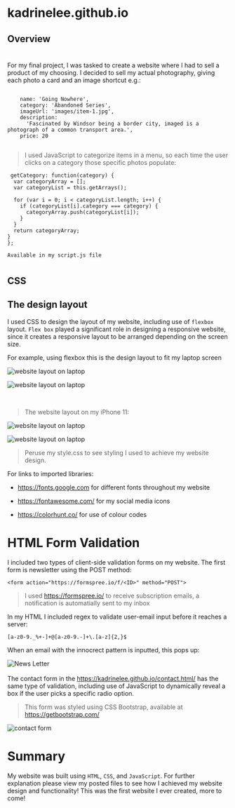 # kadrinelee.github.io

## Overview

# 
For my final project, I was tasked to create a website where I had to sell a product of my choosing. I decided to sell my actual photography, giving each photo a card and an image shortcut e.g.:

```
   
    name: 'Going Nowhere',
    category: 'Abandoned Series',
    imageUrl: 'images/item-1.jpg',
    description:
      'Fascinated by Windsor being a border city, imaged is a photograph of a common transport area.',
    price: 20
  
  ```

  >I used JavaScript to categorize items in a menu, so each time the user clicks on a category those specific photos populate:

  ```
   getCategory: function(category) {
    var categoryArray = [];
    var categoryList = this.getArrays();

    for (var i = 0; i < categoryList.length; i++) {
      if (categoryList[i].category === category) {
        categoryArray.push(categoryList[i]);
      }
    }
    return categoryArray;
  }
};

Available in my script.js file
```
#
## CSS
## The design layout

I used CSS to design the layout of my website,  including use of `flexbox` layout. `Flex box` played a significant role in designing a responsive website, since it creates a responsive layout to be arranged depending on the screen size.

For example, using flexbox this is the design layout to fit my laptop screen


![website layout on laptop](image/website_desktop(1).jpg)
<br/>

![website layout on laptop](image/website_desktop(2).jpg)

<br/>

> The website layout on my iPhone 11:

![website layout on laptop](image/mobile(1).PNG)

![website layout on laptop](image/mobile(2).PNG)

>Peruse my style.css to see styling I used to achieve my website design.

For links to imported libraries:

- https://fonts.google.com for different fonts throughout my website

- https://fontawesome.com/ for my social media icons

- https://colorhunt.co/ for use of colour codes 

# 
# HTML Form Validation

I included two types of client-side validation forms on my website. The first form is newsletter using the POST method:

```
<form action="https://formspree.io/f/<ID>" method="POST">
```
> I used https://formspree.io/ to receive subscription emails, a notification is automatially sent to my inbox

In my HTML I included regex to validate user-email input before it reaches a server:

```
[a-z0-9._%+-]+@[a-z0-9.-]+\.[a-z]{2,}$
```

When an email with the innocrect pattern is inputted, this pops up:

![News Letter](image/newsletter(1).jpg)
<br>
<br/>
The contact form in the https://kadrinelee.github.io/contact.html/ has the same type of validation, including use of JavaScript to dynamically reveal a box if the user picks a specific radio option.


>This form was styled using CSS Bootstrap, available at https://getbootstrap.com/


![contact form](image/contact_us(2).jpg)

#

# Summary

My website was built using `HTML`, `CSS`, and `JavaScript`. For further explanation please view my posted files to see how I achieved my website design and functionality! This was the first website I ever created, more to come!
